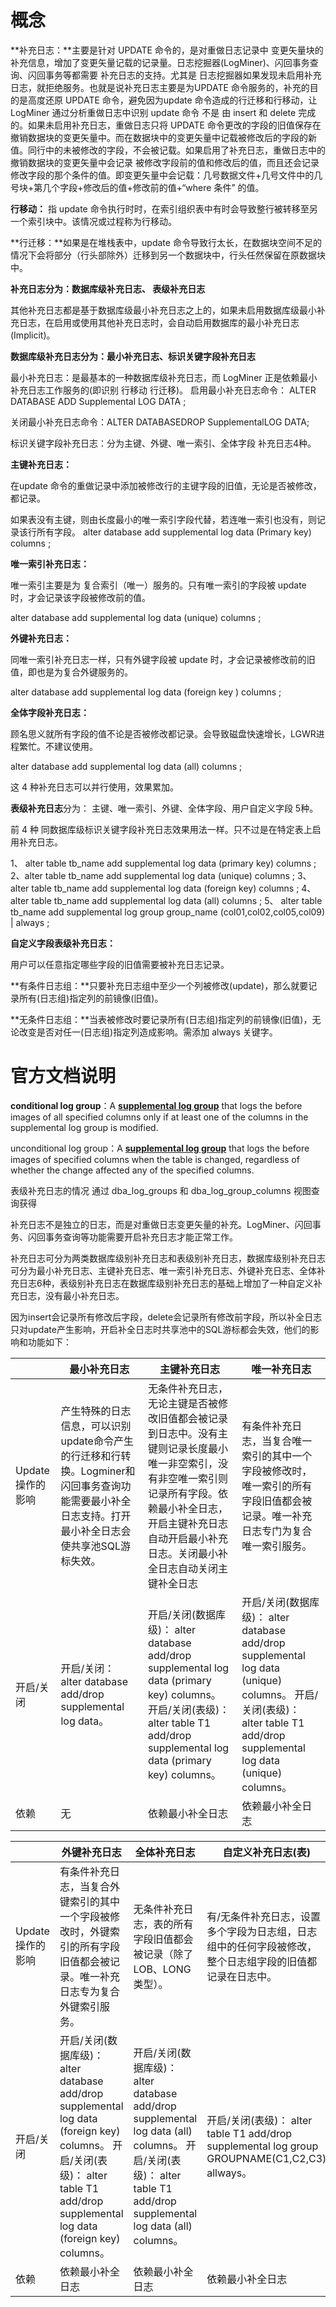 # 概念

**补充日志：**主要是针对 UPDATE 命令的，是对重做日志记录中 变更矢量块的补充信息，增加了变更矢量记载的记录量。日志挖掘器(LogMiner)、闪回事务查询、闪回事务等都需要 补充日志的支持。尤其是 日志挖掘器如果发现未启用补充日志，就拒绝服务。也就是说补充日志主要是为UPDATE 命令服务的，补充的目的是高度还原 UPDATE 命令，避免因为update 命令造成的行迁移和行移动，让LogMiner 通过分析重做日志中识别 update 命令 不是 由 insert 和 delete 完成的。如果未启用补充日志，重做日志只将 UPDATE 命令更改的字段的旧值保存在撤销数据块的变更矢量中。而在数据块中的变更矢量中记载被修改后的字段的新值。同行中的未被修改的字段，不会被记载。如果启用了补充日志，重做日志中的撤销数据块的变更矢量中会记录 被修改字段前的值和修改后的值，而且还会记录修改字段的那个条件的值。即变更矢量中会记载：几号数据文件+几号文件中的几号块+第几个字段+修改后的值+修改前的值+“where 条件” 的值。

**行移动：** 指 update 命令执行时时，在索引组织表中有时会导致整行被转移至另一个索引块中。该情况或过程称为行移动。

**行迁移：**如果是在堆栈表中，update 命令导致行太长，在数据块空间不足的情况下会将部分（行头部除外）迁移到另一个数据块中，行头任然保留在原数据块中。

**补充日志分为：数据库级补充日志、 表级补充日志**

其他补充日志都是基于数据库级最小补充日志之上的，如果未启用数据库级最小补充日志，在启用或使用其他补充日志时，会自动启用数据库的最小补充日志(Implicit)。

**数据库级补充日志分为：最小补充日志、标识关键字段补充日志**

最小补充日志：是最基本的一种数据库级补充日志，而 LogMiner 正是依赖最小补充日志工作服务的(即识别 行移动 行迁移)。 
启用最小补充日志命令： ALTER DATABASE ADD Supplemental LOG DATA ; 

关闭最小补充日志命令：ALTER DATABASEDROP SupplementalLOG DATA;

标识关键字段补充日志：分为主键、外键、唯一索引、全体字段 补充日志4种。

**主键补充日志：**

在update 命令的重做记录中添加被修改行的主键字段的旧值，无论是否被修改，都记录。

如果表没有主键，则由长度最小的唯一索引字段代替，若连唯一索引也没有，则记录该行所有字段。 
alter database add supplemental log data (Primary key) columns ; 

**唯一索引补充日志：**

唯一索引主要是为 复合索引（唯一）服务的。只有唯一索引的字段被 update 时，才会记录该字段被修改前的值。

alter database add supplemental log data (unique) columns ; 

**外键补充日志：**

同唯一索引补充日志一样，只有外键字段被 update 时，才会记录被修改前的旧值，即也是为复合外键服务的。

alter database add supplemental log data (foreign key ) columns ; 

**全体字段补充日志：**

顾名思义就所有字段的值不论是否被修改都记录。会导致磁盘快速增长，LGWR进程繁忙。不建议使用。

alter database add supplemental log data (all) columns ; 

这 4 种补充日志可以并行使用，效果累加。

**表级补充日志**分为： 主键、唯一索引、外键、全体字段、用户自定义字段 5种。

前 4 种 同数据库级标识关键字段补充日志效果用法一样。只不过是在特定表上启用补充日志。

1、 alter table tb_name add supplemental log data (primary key) columns ; 
2、alter table tb_name add supplemental log data (unique) columns ; 
3、 alter table tb_name add supplemental log data (foreign key) columns ; 
4、 alter table tb_name add supplemental log data (all) columns ; 
5、 alter table tb_name add supplemental log group group_name (col01,col02,col05,col09) | always ;    

**自定义字段表级补充日志：**

用户可以任意指定哪些字段的旧值需要被补充日志记录。

**有条件日志组：**只要补充日志组中至少一个列被修改(update)，那么就要记录所有(日志组)指定列的前镜像(旧值)。

**无条件日志组：**当表被修改时要记录所有(日志组)指定列的前镜像(旧值)，无论改变是否对任一(日志组)指定列造成影响。需添加 always 关键字。

# 官方文档说明

**conditional log group**：A [**supplemental log group**](http://docs.oracle.com/cd/E11882_01/server.112/e17069/strms_glossary.htm#CHDJHFHF) that logs the before images of all specified columns only if at least one of the columns in the supplemental log group is modified.

unconditional log group：A [**supplemental log group**](http://docs.oracle.com/cd/E11882_01/server.112/e17069/strms_glossary.htm#CHDJHFHF) that logs the before images of specified columns when the table is changed, regardless of whether the change affected any of the specified columns.



表级补充日志的情况 通过 dba_log_groups 和 dba_log_group_columns 视图查询获得



补充日志不是独立的日志，而是对重做日志变更矢量的补充。LogMiner、闪回事务、闪回事务查询等功能需要开启补充日志才能正常工作。

补充日志可分为两类数据库级别补充日志和表级别补充日志，数据库级别补充日志可分为最小补充日志、主键补充日志、唯一索引补充日志、外键补充日志、全体补充日志6种，表级别补充日志在数据库级别补充日志的基础上增加了一种自定义补充日志，没有最小补充日志。

因为insert会记录所有修改后字段，delete会记录所有修改前字段，所以补全日志只对update产生影响，开启补全日志时共享池中的SQL游标都会失效，他们的影响和功能如下：

|                  | 最小补充日志                                                 | 主键补充日志                                                 | 唯一补充日志                                                 |
| ---------------- | ------------------------------------------------------------ | ------------------------------------------------------------ | ------------------------------------------------------------ |
| Update操作的影响 | 产生特殊的日志信息，可以识别update命令产生的行迁移和行转换。Logminer和闪回事务查询功能需要最小补全日志支持。打开最小补全日志会使共享池SQL游标失效。 | 无条件补充日志，无论主键是否被修改旧值都会被记录到日志中。没有主键则记录长度最小唯一非空索引，没有非空唯一索引则记录所有字段。依赖最小补全日志，开启主键补充日志自动开启最小补充日志。关闭最小补全日志自动关闭主键补全日志 | 有条件补充日志，当复合唯一索引的其中一个字段被修改时，唯一索引的所有字段旧值都会被记录。唯一补充日志专门为复合唯一索引服务。 |
| 开启/关闭        | 开启/关闭：  alter database add/drop supplemental log data。 | 开启/关闭(数据库级)：  alter database add/drop supplemental log data (primary key) columns。  开启/关闭(表级)：  alter table T1 add/drop supplemental log data (primary key) columns。 | 开启/关闭(数据库级)：  alter database add/drop supplemental log data (unique) columns。  开启/关闭(表级)：  alter table T1 add/drop supplemental log data (unique) columns。 |
| 依赖             | 无                                                           | 依赖最小补全日志                                             | 依赖最小补全日志                                             |



|                  | 外键补充日志                                                 | 全体补充日志                                                 | 自定义补充日志(表)                                           |
| ---------------- | ------------------------------------------------------------ | ------------------------------------------------------------ | ------------------------------------------------------------ |
| Update操作的影响 | 有条件补充日志，当复合外键索引的其中一个字段被修改时，外键索引的所有字段旧值都会被记录。唯一补充日志专为复合外键索引服务。 | 无条件补充日志，表的所有字段旧值都会被记录（除了LOB、LONG类型）。 | 有/无条件补充日志，设置多个字段为日志组，日志组中的任何字段被修改，整个日志组字段的旧值都记录在日志中。 |
| 开启/关闭        | 开启/关闭(数据库级)：  alter database add/drop supplemental log data (foreign key) columns。  开启/关闭(表级)：  alter table T1 add/drop supplemental log data (foreign key) columns。 | 开启/关闭(数据库级)：  alter database add/drop supplemental log data (all) columns。  开启/关闭(表级)：  alter table T1 add/drop supplemental log data (all) columns。 | 开启/关闭(表级)：  alter table T1 add/drop supplemental log group GROUPNAME(C1,C2,C3) allways。 |
| 依赖             | 依赖最小补全日志                                             | 依赖最小补全日志                                             | 依赖最小补全日志                                             |